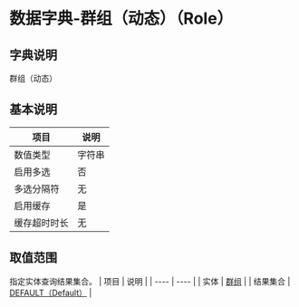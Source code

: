 # 数据字典-群组（动态）（Role）
## 字典说明
群组（动态）

## 基本说明
| 项目 | 说明 |
| ---- | ---- |
| 数值类型 | 字符串 |
| 启用多选 | 否 |
| 多选分隔符 | 无 |
| 启用缓存 | 是 |
| 缓存超时时长 | 无 |

## 取值范围
指定实体查询结果集合。
| 项目 | 说明 |
| ---- | ---- |
| 实体 | [群组](../module/zentao/Group) |
| 结果集合 | [DEFAULT（Default）](../module/zentao/Group/#数据集合-DEFAULT（Default）) |


